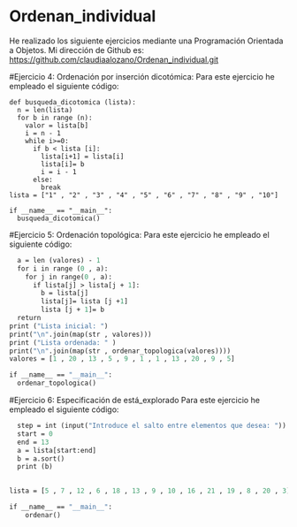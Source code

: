 # Ordenan_individual
He realizado los siguiente ejercicios mediante una Programación Orientada a Objetos.
Mi dirección de Github es: https://github.com/claudiaalozano/Ordenan_individual.git

#Ejercicio 4: Ordenación por inserción dicotómica:
Para este ejercicio he empleado el siguiente código:

```b = import random from randin(0,10)
def busqueda_dicotomica (lista):
  n = len(lista)
  for b in range (n):
    valor = lista[b]
    i = n - 1
    while i>=0:
      if b < lista [i]:
        lista[i+1] = lista[i]
        lista[i]= b
        i = i - 1
      else:
        break
lista = ["1" , "2" , "3" , "4" , "5" , "6" , "7" , "8" , "9" , "10"]

if __name__ == "__main__":
  busqueda_dicotomica()
```


#Ejercicio 5: Ordenación topológica:
Para este ejercicio he empleado el siguiente código:

```def ordenar_topologica (lista):
  a = len (valores) - 1
  for i in range (0 , a):
    for j in range(0 , a):
      if lista[j] > lista[j + 1]:
        b = lista[j]
        lista[j]= lista [j +1]
        lista [j + 1]= b
  return
print ("Lista inicial: ")
print("\n".join(map(str , valores)))
print ("Lista ordenada: " )
print("\n".join(map(str , ordenar_topologica(valores))))
valores = [1 , 20 , 13 , 5 , 9 , 1 , 1 , 13 , 20 , 9 , 5]

if __name__ == "__main__":
  ordenar_topologica()
```



#Ejercicio 6: Especificación de está_explorado
Para este ejercicio he empleado el siguiente código:

```def ordenar(a,b):
  step = int (input("Introduce el salto entre elementos que desea: "))
  start = 0
  end = 13
  a = lista[start:end]
  b = a.sort()
  print (b)
  

lista = [5 , 7 , 12 , 6 , 18 , 13 , 9 , 10 , 16 , 21 , 19 , 8 , 20 , 3]

if __name__ == "__main__":
    ordenar()
```
